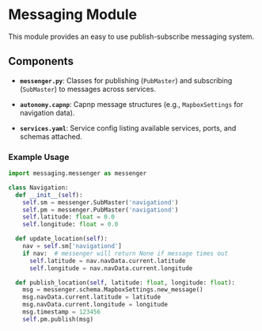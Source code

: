 # Messaging Module

This module provides an easy to use publish-subscribe messaging system.

## Components

- **`messenger.py`**: Classes for publishing (`PubMaster`) and subscribing (`SubMaster`) to messages across services.

- **`autonomy.capnp`**: Capnp message structures (e.g., `MapboxSettings` for navigation data).

- **`services.yaml`**: Service config listing available services, ports, and schemas attached.

### Example Usage
```py
import messaging.messenger as messenger

class Navigation:
  def __init__(self):
    self.sm = messenger.SubMaster('navigationd')
    self.pm = messenger.PubMaster('navigationd')
    self.latitude: float = 0.0
    self.longitude: float = 0.0

  def update_location(self):
    nav = self.sm['navigationd']
    if nav:  # messenger will return None if message times out
      self.latitude = nav.navData.current.latitude
      self.longitude = nav.navData.current.longitude

  def publish_location(self, latitude: float, longitude: float):
    msg = messenger.schema.MapboxSettings.new_message()
    msg.navData.current.latitude = latitude
    msg.navData.current.longitude = longitude
    msg.timestamp = 123456
    self.pm.publish(msg)
```

